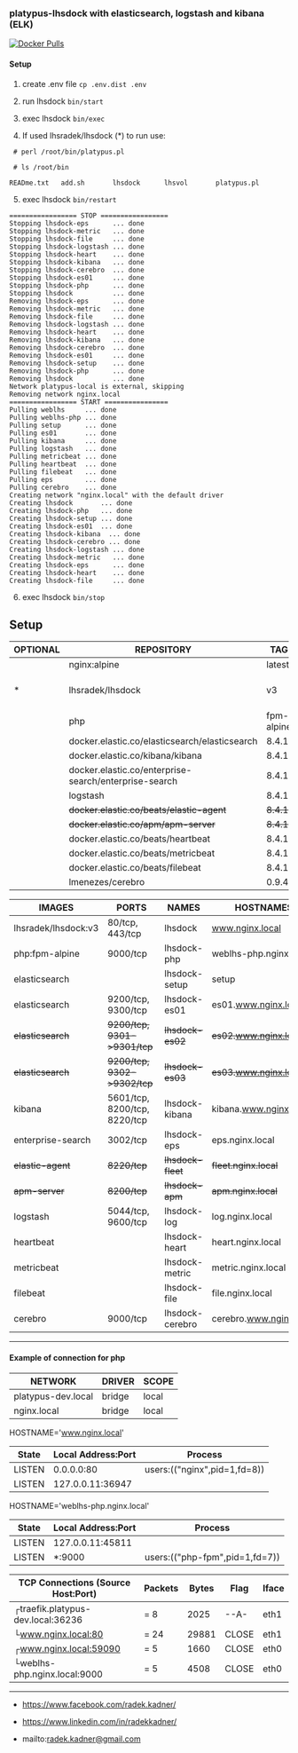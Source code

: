 ### platypus-lhsdock with elasticsearch, logstash and kibana (ELK)

[![Docker Pulls](https://img.shields.io/docker/pulls/lhsradek/lhsdock)](https://hub.docker.com/repository/docker/lhsradek/lhsdock)

#### Setup

1) create .env file ```cp .env.dist .env```
2) run lhsdock ```bin/start```
3) exec lhsdock ```bin/exec```

4) If used lhsradek/lhsdock (*) to run use:

``` # perl /root/bin/platypus.pl```

``` # ls /root/bin```

```READme.txt   add.sh       lhsdock      lhsvol       platypus.pl```

5) exec lhsdock ```bin/restart```

```
================= STOP =================
Stopping lhsdock-eps      ... done
Stopping lhsdock-metric   ... done
Stopping lhsdock-file     ... done
Stopping lhsdock-logstash ... done
Stopping lhsdock-heart    ... done
Stopping lhsdock-kibana   ... done
Stopping lhsdock-cerebro  ... done
Stopping lhsdock-es01     ... done
Stopping lhsdock-php      ... done
Stopping lhsdock          ... done
Removing lhsdock-eps      ... done
Removing lhsdock-metric   ... done
Removing lhsdock-file     ... done
Removing lhsdock-logstash ... done
Removing lhsdock-heart    ... done
Removing lhsdock-kibana   ... done
Removing lhsdock-cerebro  ... done
Removing lhsdock-es01     ... done
Removing lhsdock-setup    ... done
Removing lhsdock-php      ... done
Removing lhsdock          ... done
Network platypus-local is external, skipping
Removing network nginx.local
================= START ================
Pulling weblhs     ... done
Pulling weblhs-php ... done
Pulling setup      ... done
Pulling es01       ... done
Pulling kibana     ... done
Pulling logstash   ... done
Pulling metricbeat ... done
Pulling heartbeat  ... done
Pulling filebeat   ... done
Pulling eps        ... done
Pulling cerebro    ... done
Creating network "nginx.local" with the default driver
Creating lhsdock       ... done
Creating lhsdock-php   ... done
Creating lhsdock-setup ... done
Creating lhsdock-es01  ... done
Creating lhsdock-kibana  ... done
Creating lhsdock-cerebro ... done
Creating lhsdock-logstash ... done
Creating lhsdock-metric   ... done
Creating lhsdock-eps      ... done
Creating lhsdock-heart    ... done
Creating lhsdock-file     ... done
```

6) exec lhsdock ```bin/stop```

## Setup

| OPTIONAL | REPOSITORY                                            |  TAG       | SIZE            
| -------- | ----------------------------------------------------- | ---------- | ----------------
|          | nginx:alpine                                          | latest     | 23.5MB
| *        | lhsradek/lhsdock                                      | v3         | 25 .. 63.5MB ;-)
|          | php                                                   | fpm-alpine | 73.4MB
|          | docker.elastic.co/elasticsearch/elasticsearch         | 8.4.1      | 1.26GB
|          | docker.elastic.co/kibana/kibana                       | 8.4.1      | 799MB
|          | docker.elastic.co/enterprise-search/enterprise-search | 8.4.1      | 1.45GB
|          | logstash                                              | 8.4.1      | 735MB
|          | <strike>docker.elastic.co/beats/elastic-agent</strike>                 | <strike>8.4.1</strike>      | <strike>2.16GB</strike>
|          | <strike>docker.elastic.co/apm/apm-server</strike>                      | <strike>8.4.1</strike>      | <strike>229MB</strike>
|          | docker.elastic.co/beats/heartbeat                     | 8.4.1      | 2.08GB
|          | docker.elastic.co/beats/metricbeat                    | 8.4.1      | 496MB
|          | docker.elastic.co/beats/filebeat                      | 8.4.1      | 405MB
|          | lmenezes/cerebro                                      | 0.9.4      | 284MB



| IMAGES               | PORTS                        | NAMES           | HOSTNAMES
| -------------------- | ---------------------------- | --------------- | -------------------------
| lhsradek/lhsdock:v3  | 80/tcp, 443/tcp              | lhsdock         | www.nginx.local
| php:fpm-alpine       | 9000/tcp                     | lhsdock-php     | weblhs-php.nginx.local
| elasticsearch        |                              | lhsdock-setup   | setup
| elasticsearch        | 9200/tcp, 9300/tcp           | lhsdock-es01    | es01.www.nginx.local
| <strike>elasticsearch</strike>        | <strike>9200/tcp, 9301->9301/tcp</strike>     | <strike>lhsdock-es02</strike>    | <strike>es02.www.nginx.local</strike>
| <strike>elasticsearch</strike>        | <strike>9200/tcp, 9302->9302/tcp</strike>     | <strike>lhsdock-es03</strike>    | <strike>es03.www.nginx.local</strike>
| kibana               | 5601/tcp, 8200/tcp, 8220/tcp | lhsdock-kibana  | kibana.www.nginx.local
| enterprise-search    | 3002/tcp                     | lhsdock-eps     | eps.nginx.local 
| <strike>elastic-agent</strike>            | <strike>8220/tcp</strike>                 | <strike>lhsdock-fleet</strike>   | <strike>fleet.nginx.local</strike>
| <strike>apm-server</strike>               | <strike>8200/tcp</strike>                 | <strike>lhsdock-apm</strike>     | <strike>apm.nginx.local</strike>
| logstash             | 5044/tcp, 9600/tcp           | lhsdock-log     | log.nginx.local
| heartbeat            |                              | lhsdock-heart   | heart.nginx.local
| metricbeat           |                              | lhsdock-metric  | metric.nginx.local
| filebeat             |                              | lhsdock-file    | file.nginx.local
| cerebro              | 9000/tcp                     | lhsdock-cerebro | cerebro.www.nginx.local


-----

#### Example of connection for php

| NETWORK                    | DRIVER | SCOPE
| -------------------------- | ------ | -----
| platypus-dev.local         | bridge | local
| nginx.local                | bridge | local


HOSTNAME='www.nginx.local'

| State       | Local Address:Port | Process 
| ----------- | ------------------ | ----------------------------
| LISTEN      |      0.0.0.0:80    | users:(("nginx",pid=1,fd=8))       
| LISTEN      |   127.0.0.11:36947 |                                    

HOSTNAME='weblhs-php.nginx.local'

| State       | Local Address:Port | Process 
| ----------- | ------------------ | -------------------------------
| LISTEN      |   127.0.0.11:45811 |                         
| LISTEN      |            *:9000  | users:(("php-fpm",pid=1,fd=7))


| TCP Connections (Source Host:Port)                 |      Packets    |    Bytes  |  Flag   |  Iface        
| -------------------------------------------------- | --------------- | --------- | ------- | ------
|┌traefik.platypus-dev.local:36236                   |    =        8   |     2025  |  --A-   |  eth1
|└www.nginx.local:80                                 |    =       24   |    29881  |  CLOSE  |  eth1
|┌www.nginx.local:59090                              |    =        5   |     1660  |  CLOSE  |  eth0
|└weblhs-php.nginx.local:9000                        |    =        5   |     4508  |  CLOSE  |  eth0

-----

* https://www.facebook.com/radek.kadner/

* https://www.linkedin.com/in/radekkadner/

* mailto:radek.kadner@gmail.com

